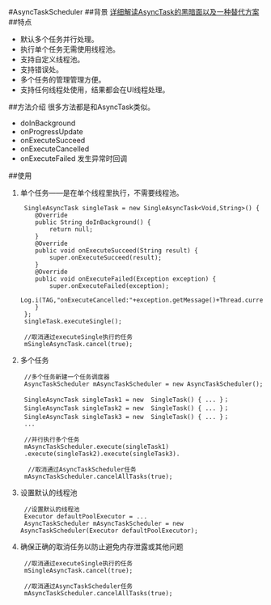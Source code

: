 #AsyncTaskScheduler
##背景
[详细解读AsyncTask的黑暗面以及一种替代方案](http://www.jianshu.com/p/d83fd0e8a062)
##特点
- 默认多个任务并行处理。
- 执行单个任务无需使用线程池。
- 支持自定义线程池。
- 支持错误处。
- 多个任务的管理管理方便。
- 支持任何线程处使用，结果都会在UI线程处理。

##方法介绍
很多方法都是和AsyncTask类似。

- doInBackground
- onProgressUpdate
- onExecuteSucceed
- onExecuteCancelled
- onExecuteFailed
    发生异常时回调
    
##使用

1. 单个任务——是在单个线程里执行，不需要线程池。

        SingleAsyncTask singleTask = new SingleAsyncTask<Void,String>() {   
           @Override    
           public String doInBackground() {   
               return null;   
           }
           @Override
           public void onExecuteSucceed(String result) {      
               super.onExecuteSucceed(result);      
           }
           @Override
           public void onExecuteFailed(Exception exception) {      
               super.onExecuteFailed(exception);    
               Log.i(TAG,"onExecuteCancelled:"+exception.getMessage()+Thread.currentThread());
           }
        };
        singleTask.executeSingle();

        //取消通过executeSingle执行的任务
        mSingleAsyncTask.cancel(true);
2. 多个任务

        //多个任务新建一个任务调度器
        AsyncTaskScheduler mAsyncTaskScheduler = new AsyncTaskScheduler();
        
        SingleAsyncTask singleTask1 = new  SingleTask() { ... }；
        SingleAsyncTask singleTask2 = new  SingleTask() { ... }；
        SingleAsyncTask singleTask3 = new  SingleTask() { ... }；
        ...
        
        //并行执行多个任务
        mAsyncTaskScheduler.execute(singleTask1)
        .execute(singleTask2).execute(singleTask3).
    
         //取消通过AsyncTaskScheduler任务
        mAsyncTaskScheduler.cancelAllTasks(true);
3. 设置默认的线程池

        //设置默认的线程池
        Executor defaultPoolExecutor = ...
        AsyncTaskScheduler mAsyncTaskScheduler = new AsyncTaskScheduler(Executor defaultPoolExecutor);
4. 确保正确的取消任务以防止避免内存泄露或其他问题

        //取消通过executeSingle执行的任务
        mSingleAsyncTask.cancel(true);
        
        //取消通过AsyncTaskScheduler任务
        mAsyncTaskScheduler.cancelAllTasks(true);